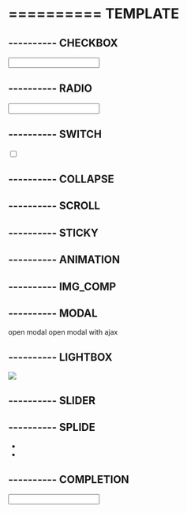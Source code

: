 # ========== TEMPLATE


## ---------- CHECKBOX

<div class="mab_checkbox">
	<input type="radio || checkbox" name="" value="">
	<label></label>
</div>


## ---------- RADIO

<label class="mab_radio">
	<span class="mab_radio__input">
		<input type="radio || checkbox" name="" value="" />
		<span class="mab_radio__control"></span>
	</span>
	<span class="mab_radio__label"></span>
</label>

## ---------- SWITCH

<label class="mab_switch">
	<input type="checkbox" />
	<span class="mab_switch__slider"></span>
</label>


## ---------- COLLAPSE

<div class="mab_collapse">
	<span class="mab_collapse__button"></span>
	<div class="mab_collapse__content"></div>
</div>


## ---------- SCROLL
<!--
	- offset : desktop(px|vw) / mobile(px|vw) : breakpoint
		ex :
			- data-offset="10vw"		(only desktop)
			- data-offset="60:1920" 	(only breakpoint)
			- data-offset="10/60:1920"	(both)
-->

<div class="mab_scroll" data-href="target" data-offset="6vw/40px:1024"></div>


## ---------- STICKY
<!--
	- stop : valid selector
	- breakpoint : mount on breakpoint
	ex :
		- data-breakpoint=">1024" (only desktop)
		- data-breakpoint="<1025" (only mobile)
	- offset : desktop(px|vw) / mobile(px|vw) : breakpoint
	ex :
		- data-offset="10vw"		(only desktop)
		- data-offset="60:1920" 	(only breakpoint)
		- data-offset="10/60:1920"	(both)
-->

<div class="mab_sticky" data-stop="#foo" data-breakpoint=">1024" data-offset="6vw/40px:1024">


## ---------- ANIMATION

<div class="mab_animation"></div>

	
## ---------- IMG_COMP

<div class="mab_img_cmp">
	<div class="mab_img_cmp__img" data-src="image"></div>
	<div class="mab_img_cmp__img" data-src="image"></div>
</div>


## ---------- MODAL

<span class="mab_modal__open" data-href="#modal_id"> open modal </span>
<span class="mab_modal__open" data-href="pages/modals.html#modal_id"> open modal with ajax </span>

<div id="modal_id" class="mab_modal" aria-hidden="true">
	<div class="mab_modal__wrapper"></div>
</div>


## ---------- LIGHTBOX

<img class="mab_lightbox" data-id="mab_lightbox" src="imgage" />


## ---------- SLIDER
<!-- 
	- fullscreen : <div class="mab_slider mab_slider--fullscreen">
-->

<div class="mab_slider" data-interval="interval in ms">
	<span class="mab_slider__element" data-src="image"></span>
	<span class="mab_slider__element" data-src="image"></span>
</div>


## ---------- SPLIDE
<!--
	- init splide's slider : window.splide[id] = new Splide(id);
	- fullscreen : <div class="splide mab_slider--fullscreen">
-->

<div class="splide">
	<div class="splide__track">
		<ul class="splide__list">
			<li class="splide__slide" style="background-image: url('image');"></li>
			<li class="splide__slide" style="background-image: url('image');"></li>
		</ul>
	</div>
</div>


## ---------- COMPLETION	

<input class="mab_completion" data-href="https://tech.agence-markus.com/librairies/getCity.php?term=" />
